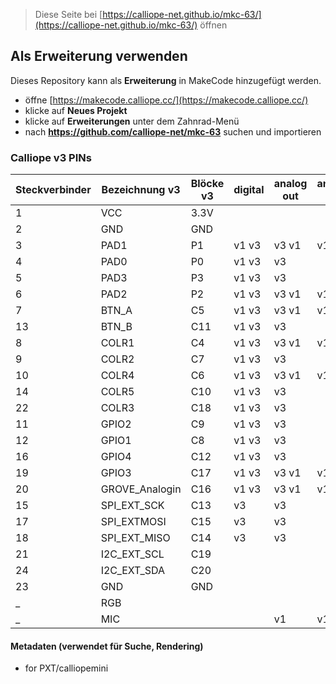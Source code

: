 
> Diese Seite bei [https://calliope-net.github.io/mkc-63/](https://calliope-net.github.io/mkc-63/) öffnen

## Als Erweiterung verwenden

Dieses Repository kann als **Erweiterung** in MakeCode hinzugefügt werden.

* öffne [https://makecode.calliope.cc/](https://makecode.calliope.cc/)
* klicke auf **Neues Projekt**
* klicke auf **Erweiterungen** unter dem Zahnrad-Menü
* nach **https://github.com/calliope-net/mkc-63** suchen und importieren

### Calliope v3 PINs

Steckverbinder|Bezeichnung v3|Blöcke v3|digital|analog out|analog in
---|---|---|---|---|---
1|VCC|3.3V
2|GND|GND
3|PAD1|P1|v1 v3|v3 v1|v1
4|PAD0|P0|v1 v3|v3
5|PAD3|P3|v1 v3|v3
6|PAD2|P2|v1 v3|v3 v1|v1
7|BTN_A|C5|v1 v3|v3 v1|v1
13|BTN_B|C11|v1 v3|v3
8|COLR1|C4|v1 v3|v3 v1|v1
9|COLR2|C7|v1 v3|v3
10|COLR4|C6|v1 v3|v3 v1|v1
14|COLR5|C10|v1 v3|v3
22|COLR3|C18|v1 v3|v3
11|GPIO2|C9|v1 v3|v3
12|GPIO1|C8|v1 v3|v3
16|GPIO4|C12|v1 v3|v3
19|GPIO3|C17|v1 v3|v3 v1|v1
20|GROVE_Analogin|C16|v1 v3|v3 v1|v1
15|SPI_EXT_SCK|C13|v3|v3
17|SPI_EXTMOSI|C15|v3|v3
18|SPI_EXT_MISO|C14|v3|v3
21|I2C_EXT_SCL|C19
24|I2C_EXT_SDA|C20
23|GND|GND
_|RGB|
_|MIC|||v1|v1


#### Metadaten (verwendet für Suche, Rendering)

* for PXT/calliopemini
<script src="https://makecode.com/gh-pages-embed.js"></script><script>makeCodeRender("{{ site.makecode.home_url }}", "{{ site.github.owner_name }}/{{ site.github.repository_name }}");</script>
